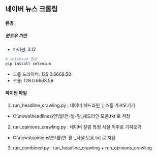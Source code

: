 
## 네이버 뉴스 크롤링

#### 환경
##### 윈도우 기반
- 파이썬: 3.12
```python
# selenium 필요
pip install selenium
```
- 크롬 드라이버: 129.0.6668.58
- 크롬: 129.0.6668.59

#### 파이썬 파일

1. run_headline_crawling.py : 네이버 헤드라인 뉴스들 가져오기기
- C:\news\headlines\연\월\연-월-일_헤드라인 모음.txt 로 저장

2. run_opinions_crawling.py : 네이버 칼럼 특정 사설 위주로 가져오기
- C:\news\opinions\연\월\연-월-_사설 모음.txt 로 저장

3. run_combined.py : run_headline_crawling + run_opinions_crawling



